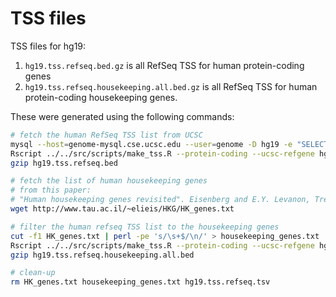 # TSS files

TSS files for hg19:

1. `hg19.tss.refseq.bed.gz` is all RefSeq TSS for human protein-coding genes
2. `hg19.tss.refseq.housekeeping.all.bed.gz` is all RefSeq TSS for human protein-coding housekeeping genes.

These were generated using the following commands:

```bash
# fetch the human RefSeq TSS list from UCSC
mysql --host=genome-mysql.cse.ucsc.edu --user=genome -D hg19 -e "SELECT * FROM refGene" > hg19.tss.refseq.tsv
Rscript ../../src/scripts/make_tss.R --protein-coding --ucsc-refgene hg19.tss.refseq.tsv --out hg19.tss.refseq.bed
gzip hg19.tss.refseq.bed

# fetch the list of human housekeeping genes
# from this paper:
# "Human housekeeping genes revisited". Eisenberg and E.Y. Levanon, Trends in Genetics, 29 (2013)
wget http://www.tau.ac.il/~elieis/HKG/HK_genes.txt

# filter the human refseq TSS list to the housekeeping genes
cut -f1 HK_genes.txt | perl -pe 's/\s+$/\n/' > housekeeping_genes.txt
Rscript ../../src/scripts/make_tss.R --protein-coding --ucsc-refgene hg19.tss.refseq.tsv --include-genes housekeeping_genes.txt --out hg19.tss.refseq.housekeeping.all.bed
gzip hg19.tss.refseq.housekeeping.all.bed

# clean-up
rm HK_genes.txt housekeeping_genes.txt hg19.tss.refseq.tsv
```
